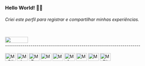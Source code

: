 ### Hello World! 🤘🏼 
###### Criei este perfil para registrar e compartilhar minhas experiências.
</br>

<div>
  <a href="https://www.linkedin.com/in/matheuspiovezan/"><img width="75" height="20" src="https://img.shields.io/badge/-LinkedIn-%230077B5?style=for-the-badge&logo=linkedin&logoColor=white"></a>
</div>
---------------------------------------------------------------------
<div style="display: inline_block"><br>
  <img align="center" alt="M-C#" height="25" width="35" src="https://cdn.jsdelivr.net/gh/devicons/devicon/icons/csharp/csharp-plain.svg" />
  <img align="center" alt="M-Js" height="25" width="35" src="https://cdn.jsdelivr.net/gh/devicons/devicon/icons/javascript/javascript-plain.svg">
  <img align="center" alt="M-Ts" height="25" width="35" src="https://cdn.jsdelivr.net/gh/devicons/devicon/icons/typescript/typescript-plain.svg" />
  <img align="center" alt="M-HTML" height="25" width="35" src="https://cdn.jsdelivr.net/gh/devicons/devicon/icons/html5/html5-plain.svg">
  <img align="center" alt="M-CSS" height="25" width="35" src="https://cdn.jsdelivr.net/gh/devicons/devicon/icons/css3/css3-plain.svg">
  <img align="center" alt="M-A" height="25" width="35" src="https://cdn.jsdelivr.net/gh/devicons/devicon/icons/angularjs/angularjs-plain.svg" />
  <img align="center" alt="M-React" height="25" width="35" src="https://cdn.jsdelivr.net/gh/devicons/devicon/icons/react/react-original.svg">
  <img align="center" alt="M-Node" height="25" width="35" src="https://cdn.jsdelivr.net/gh/devicons/devicon/icons/nodejs/nodejs-original.svg">
  <img align="center" alt="M-Git" height="25" width="35" src="https://cdn.jsdelivr.net/gh/devicons/devicon/icons/git/git-original.svg" />
</div>
  
  
